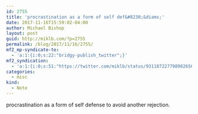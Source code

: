 ```yaml
---
id: 2755
title: 'procrastination as a form of self def&#8230;&diams;'
date: 2017-11-16T15:59:02-04:00
author: Michael Bishop
layout: post
guid: http://miklb.com/?p=2755
permalink: /blog/2017/11/16/2755/
mf2_mp-syndicate-to:
  - 'a:1:{i:0;s:22:"bridgy-publish_twitter";}'
mf2_syndication:
  - 'a:1:{i:0;s:51:"https://twitter.com/miklb/status/931187227798982656";}'
categories:
  - misc
kind:
  - Note
---
```

procrastination as a form of self defense to avoid another rejection. 
